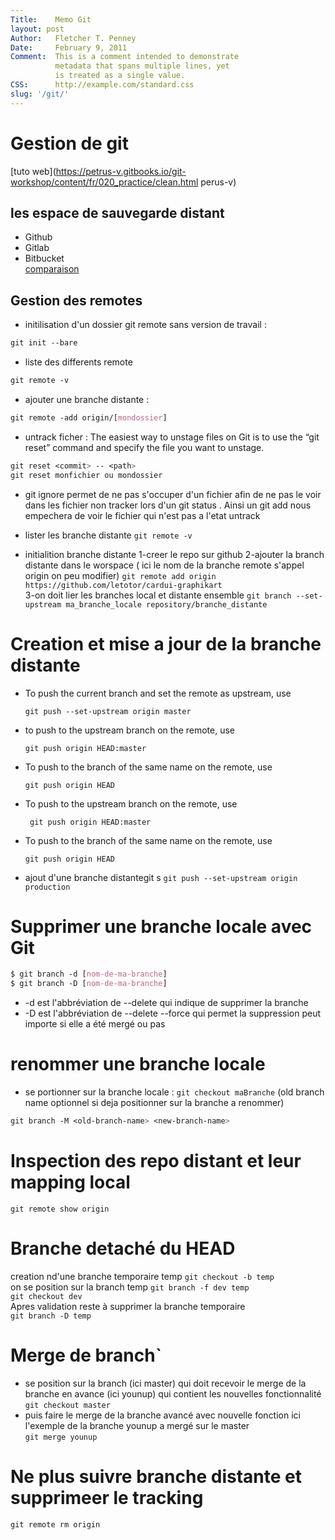 ```yaml
---
Title:    Memo Git  
layout: post 
Author:   Fletcher T. Penney  
Date:     February 9, 2011  
Comment:  This is a comment intended to demonstrate  
          metadata that spans multiple lines, yet  
          is treated as a single value.  
CSS:      http://example.com/standard.css
slug: '/git/'
---
```

# Gestion de git 

[tuto web](https://petrus-v.gitbooks.io/git-workshop/content/fr/020_practice/clean.html perus-v)
## les espace de sauvegarde distant 
* Github
* Gitlab
* Bitbucket  
  [comparaison](https://about.gitlab.com/images/blogimages/gitlab-terminology.png "click here")  
  

## Gestion des remotes
- initilisation d'un dossier git remote  sans version de travail : 
```CSS
git init --bare
``` 

- liste des differents remote 
```CSS
git remote -v 
```

- ajouter une branche distante : 
```CSS
git remote -add origin/[mondossier]
```
- untrack ficher :
  The easiest way to unstage files on Git is to use the “git reset” command and specify the file you want to unstage.
```CSS
git reset <commit> -- <path>
git reset monfichier ou mondossier
```

- git ignore
  permet de ne pas s'occuper d'un fichier afin de ne pas le voir dans les fichier non tracker lors d'un git status . Ainsi un git add nous empechera de voir le fichier qui n'est pas a l'etat untrack

- lister les branche distante
  ``git remote -v``
  
- initialition branche distante 
  1-creer le repo sur github
  2-ajouter la branch distante dans le worspace  ( ici le nom de la branche remote s'appel origin on peu modifier)
  ``git remote add origin https://github.com/letotor/cardui-graphikart``  
  3-on doit lier les branches local et distante ensemble
  ``git branch --set-upstream ma_branche_locale repository/branche_distante``

# Creation et mise a jour de la branche distante
* To push the current branch and set the remote as upstream, use

    ``git push --set-upstream origin master``


* to push to the upstream branch
on the remote, use  

    ``git push origin HEAD:master``  

* To push to the branch of the same name on the remote, use  

    ``git push origin HEAD``

* To push to the upstream branch
on the remote, use  

   `` git push origin HEAD:master``

* To push to the branch of the same name on the remote, use   

    ``git push origin HEAD``


* ajout d'une branche distantegit s
    ``git push --set-upstream origin production``


# Supprimer une branche locale avec Git
```css
$ git branch -d [nom-de-ma-branche]
$ git branch -D [nom-de-ma-branche]
```  
* -d est l'abbréviation de --delete qui indique de supprimer la branche  
* -D est l'abbréviation de --delete --force qui permet la suppression peut importe si elle a été mergé ou pas  


# renommer une branche locale
* se portionner sur la branche locale : `git checkout maBranche` (old branch name optionnel si deja positionner sur la branche a renommer)
```CSS
git branch -M <old-branch-name> <new-branch-name>
```
# Inspection des repo distant et leur mapping local
`git remote show origin`  


# Branche detaché du  HEAD
creation nd'une branche temporaire temp
`git checkout -b temp`  
on se position sur la branch temp
`git branch -f dev temp`  
`git checkout dev`  
Apres validation reste à supprimer la branche temporaire  
`git branch -D temp`

# Merge de branch`
 - se position sur la branch  (ici master)  qui doit recevoir le merge  de la branche en avance (ici younup) qui contient les nouvelles fonctionnalité  
`git checkout master`  
- puis faire le merge de la branche avancé avec nouvelle fonction ici l'exemple de la branche  younup a mergé sur le master  
`git merge younup`  

# Ne plus suivre branche distante et supprimeer le tracking
`git remote rm origin`  